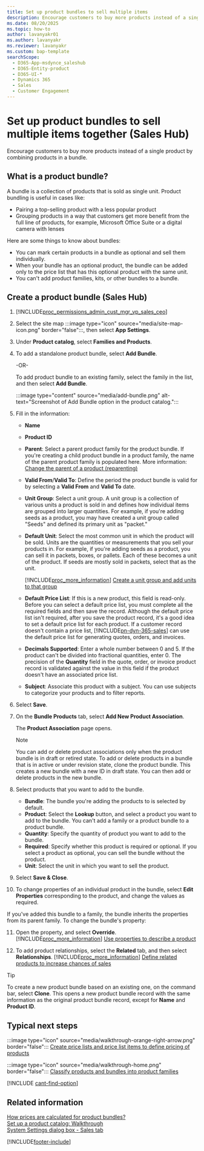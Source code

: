 ```yaml
---
title: Set up product bundles to sell multiple items
description: Encourage customers to buy more products instead of a single product by combining products in a bundle.
ms.date: 08/20/2025
ms.topic: how-to
author: lavanyakr01
ms.author: lavanyakr
ms.reviewer: lavanyakr
ms.custom: bap-template
searchScope: 
  - D365-App-msdynce_saleshub
  - D365-Entity-product
  - D365-UI-*
  - Dynamics 365
  - Sales
  - Customer Engagement
---
```


# Set up product bundles to sell multiple items together (Sales Hub)

Encourage customers to buy more products instead of a single product by combining products in a bundle.

## What is a product bundle?

A bundle is a collection of products that is sold as single unit. Product bundling is useful in cases like:

- Pairing a top-selling product with a less popular product
- Grouping products in a way that customers get more benefit from the full line of products, for example, Microsoft Office Suite or a digital camera with lenses

Here are some things to know about bundles:

- You can mark certain products in a bundle as optional and sell them individually.
- When your bundle has an optional product, the bundle can be added only to the price list that has this optional product with the same unit.
- You can't add product families, kits, or other bundles to a bundle.

## Create a product bundle (Sales Hub)

1. [!INCLUDE[proc_permissions_admin_cust_mgr_vp_sales_ceo](../includes/proc-permissions-admin-cust-mgr-vp-sales-ceo.md)]

2. Select the site map :::image type="icon" source="media/site-map-icon.png" border="false":::, then select **App Settings**.

3. Under **Product catalog**, select **Families and Products**.

4. To add a standalone product bundle, select **Add Bundle**.

    -OR-

    To add product bundle to an existing family, select the family in the list, and then select **Add Bundle**.

    :::image type="content" source="media/add-bundle.png" alt-text="Screenshot of Add Bundle option in the product catalog.":::

5. Fill in the information:

   - **Name**
   - **Product ID**
   - **Parent**: Select a parent product family for the product bundle. If you're creating a child product bundle in a product family, the name of the parent product family is populated here. More information: [Change the parent of a product (reparenting)](change-product-parent.md)
   - **Valid From**/**Valid To**: Define the period the product bundle is valid for by selecting a **Valid From** and **Valid To** date.
   - **Unit Group**: Select a unit group. A unit group is a collection of various units a product is sold in and defines how individual items are grouped into larger quantities. For example, if you're adding seeds as a product, you may have created a unit group called "Seeds" and defined its primary unit as "packet."
   - **Default Unit**: Select the most common unit in which the product will be sold. Units are the quantities or measurements that you sell your products in. For example, if you're adding seeds as a product, you can sell it in packets, boxes, or pallets. Each of these becomes a unit of the product. If seeds are mostly sold in packets, select that as the unit.

     [!INCLUDE[proc_more_information](../includes/proc-more-information.md)] [Create a unit group and add units to that group](create-unit-group-add-units-that-group.md)

   - **Default Price List**: If this is a new product, this field is read-only. Before you can select a default price list, you must complete all the required fields and then save the record. Although the default price list isn't required, after you save the product record, it's a good idea to set a default price list for each product. If a customer record doesn't contain a price list, [!INCLUDE[pn-dyn-365-sales](../includes/pn-dyn-365-sales.md)] can use the default price list for generating quotes, orders, and invoices.
   - **Decimals Supported**: Enter a whole number between 0 and 5. If the product can't be divided into fractional quantities, enter 0. The precision of the **Quantity** field in the quote, order, or invoice product record is validated against the value in this field if the product doesn't have an associated price list.
   - **Subject**: Associate this product with a subject. You can use subjects to categorize your products and to filter reports.

6. Select **Save**.

7. On the **Bundle Products** tab, select **Add New Product Association**.

    The **Product Association** page opens.
    > [!NOTE]
    > You can add or delete product associations only when the product bundle is in draft or retired state. To add or delete products in a bundle that is in active or under revision state, clone the product bundle. This creates a new bundle with a new ID in draft state. You can then add or delete products in the new bundle.

8. Select products that you want to add to the bundle.

    - **Bundle**: The bundle you're adding the products to is selected by default.
    - **Product**: Select the **Lookup** button, and select a product you want to add to the bundle. You can't add a family or a product bundle to a product bundle.
    - **Quantity**: Specify the quantity of product you want to add to the bundle.
    - **Required**: Specify whether this product is required or optional. If you select a product as optional, you can sell the bundle without the product.
    - **Unit**: Select the unit in which you want to sell the product.

9. Select **Save & Close**.

10. To change properties of an individual product in the bundle, select **Edit Properties** corresponding to the product, and change the values as required.

If you've added this bundle to a family, the bundle inherits the properties from its parent family. To change the bundle's property:

11. Open the property, and select **Override**. [!INCLUDE[proc_more_information](../includes/proc-more-information.md)] [Use properties to describe a product](use-properties-describe-product.md)

12. To add product relationships, select the **Related** tab, and then select **Relationships**. [!INCLUDE[proc_more_information](../includes/proc-more-information.md)] [Define related products to increase chances of sales](define-related-products-increase-chances-sales.md)

> [!TIP]
> To create a new product bundle based on an existing one, on the command bar, select **Clone**. This opens a new product bundle record with the same information as the original product bundle record, except for **Name** and **Product ID**.

## Typical next steps

:::image type="icon" source="media/walkthrough-orange-right-arrow.png" border="false"::: [Create price lists and price list items to define pricing of products](create-price-lists-price-list-items-define-pricing-products.md)

:::image type="icon" source="media/walkthrough-home.png" border="false"::: [Classify products and bundles into product families](create-product-bundles-sell-multiple-items-together.md)

[!INCLUDE [cant-find-option](../includes/cant-find-option.md)]

## Related information  
[How prices are calculated for product bundles?](pricing-product-bundles.md)  
[Set up a product catalog: Walkthrough](set-up-product-catalog-walkthrough.md)   
[System Settings dialog box - Sales tab](/power-platform/admin/system-settings-dialog-box-sales-tab)

[!INCLUDE[footer-include](../includes/footer-banner.md)]